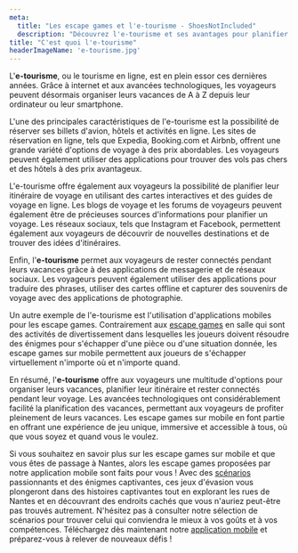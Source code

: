 ```yaml
---
meta:
  title: "Les escape games et l'e-tourisme - ShoesNotIncluded"
  description: "Découvrez l'e-tourisme et ses avantages pour planifier vos voyages. Découvrez comment les escape games sur mobile s'intègre dans ce nouveau type de tourisme."
title: "C'est quoi l'e-tourisme"
headerImageName: 'e-tourisme.jpg'
---
```


L'**e-tourisme**, ou le tourisme en ligne, est en plein essor ces dernières années. Grâce à internet et aux avancées technologiques, les voyageurs peuvent désormais organiser leurs vacances de A à Z depuis leur ordinateur ou leur smartphone.

L'une des principales caractéristiques de l'e-tourisme est la possibilité de réserver ses billets d'avion, hôtels et activités en ligne. Les sites de réservation en ligne, tels que Expedia, Booking.com et Airbnb, offrent une grande variété d'options de voyage à des prix abordables. Les voyageurs peuvent également utiliser des applications pour trouver des vols pas chers et des hôtels à des prix avantageux.

L'e-tourisme offre également aux voyageurs la possibilité de planifier leur itinéraire de voyage en utilisant des cartes interactives et des guides de voyage en ligne. Les blogs de voyage et les forums de voyageurs peuvent également être de précieuses sources d'informations pour planifier un voyage. Les réseaux sociaux, tels que Instagram et Facebook, permettent également aux voyageurs de découvrir de nouvelles destinations et de trouver des idées d'itinéraires.

Enfin, l'**e-tourisme** permet aux voyageurs de rester connectés pendant leurs vacances grâce à des applications de messagerie et de réseaux sociaux. Les voyageurs peuvent également utiliser des applications pour traduire des phrases, utiliser des cartes offline et capturer des souvenirs de voyage avec des applications de photographie.

Un autre exemple de l'e-tourisme est l'utilisation d'applications mobiles pour les escape games. Contrairement aux [escape games](/blog/escape-game) en salle qui sont des activités de divertissement dans lesquelles les joueurs doivent résoudre des énigmes pour s'échapper d'une pièce ou d'une situation donnée, les escape games sur mobile permettent aux joueurs de s'échapper virtuellement n'importe où et n'importe quand.

En résumé, l'**e-tourisme** offre aux voyageurs une multitude d'options pour organiser leurs vacances, planifier leur itinéraire et rester connectés pendant leur voyage. Les avancées technologiques ont considérablement facilité la planification des vacances, permettant aux voyageurs de profiter pleinement de leurs vacances. Les escape games sur mobile en font partie en offrant une expérience de jeu unique, immersive et accessible à tous, où que vous soyez et quand vous le voulez.

Si vous souhaitez en savoir plus sur les escape games sur mobile et que vous êtes de passage à Nantes, alors les escape games proposées par notre application mobile sont faits pour vous ! Avec des [scénarios](/scenarios) passionnants et des énigmes captivantes, ces jeux d'évasion vous plongeront dans des histoires captivantes tout en explorant les rues de Nantes et en découvrant des endroits cachés que vous n'auriez peut-être pas trouvés autrement. N'hésitez pas à consulter notre sélection de scénarios pour trouver celui qui conviendra le mieux à vos goûts et à vos compétences. Téléchargez dès maintenant notre [application mobile](/#stores) et préparez-vous à relever de nouveaux défis !

